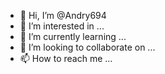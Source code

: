 - 👋 Hi, I’m @Andry694
- 👀 I’m interested in ...
- 🌱 I’m currently learning ...
- 💞️ I’m looking to collaborate on ...
- 📫 How to reach me ...

<!---
Andry694/Andry694 is a ✨ special ✨ repository because its `README.md` (this file) appears on your GitHub profile.
You can click the Preview link to take a look at your changes.
--->

